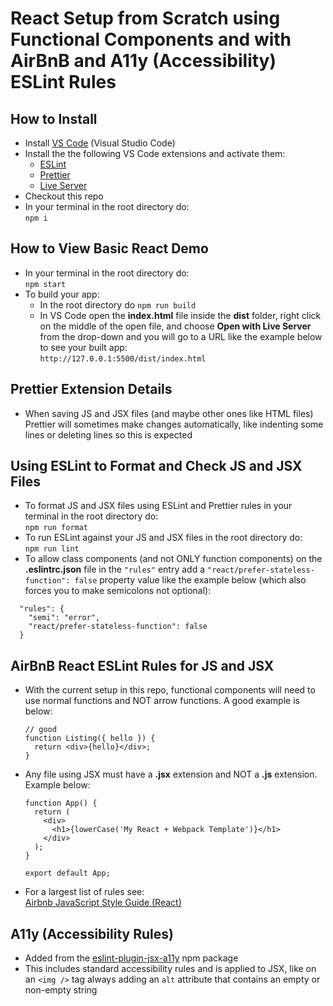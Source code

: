 # React Setup from Scratch using Functional Components and with AirBnB and A11y (Accessibility) ESLint Rules
## How to Install
- Install [VS Code](https://code.visualstudio.com/) (Visual Studio Code)
- Install the the following VS Code extensions and activate them:
   - [ESLint](https://marketplace.visualstudio.com/items?itemName=dbaeumer.vscode-eslint)  
   - [Prettier](https://marketplace.visualstudio.com/items?itemName=esbenp.prettier-vscode)
   - [Live Server](https://marketplace.visualstudio.com/items?itemName=ritwickdey.LiveServer)
- Checkout this repo
- In your terminal in the root directory do:  
`npm i`

## How to View Basic React Demo
- In your terminal in the root directory do:  
`npm start`
- To build your app:
   - In the root directory do `npm run build`
   - In VS Code open the __index.html__ file inside the __dist__ folder, right click on the middle of the open file, and choose __Open with Live Server__ from the drop-down and you will go to a URL like the example below to see your built app:  
   `http://127.0.0.1:5500/dist/index.html`

## Prettier Extension Details
- When saving JS and JSX files (and maybe other ones like HTML files) Prettier will sometimes make changes automatically, like indenting some lines or deleting lines so this is expected

## Using ESLint to Format and Check JS and JSX Files
- To format JS and JSX files using ESLint and Prettier rules in your terminal in the root directory do:  
`npm run format`
- To run ESLint against your JS and JSX files in the root directory do:  
`npm run lint`
- To allow class components (and not ONLY function components) on the __.eslintrc.json__ file in the `"rules"` entry add a `"react/prefer-stateless-function": false` property value like the example below (which also forces you to make semicolons not optional):
```
  "rules": {
    "semi": "error",
    "react/prefer-stateless-function": false
  }
```

## AirBnB React ESLint Rules for JS and JSX
- With the current setup in this repo, functional components will need to use normal functions and NOT arrow functions. A good example is below:
  ```
  // good
  function Listing({ hello }) {
    return <div>{hello}</div>;
  }
  ```
- Any file using JSX must have a __.jsx__ extension and NOT a __.js__ extension. Example below:
  ```
  function App() {
    return (
      <div>
        <h1>{lowerCase('My React + Webpack Template')}</h1>
      </div>
    );
  }

  export default App;
  ```
- For a largest list of rules see:  
[Airbnb JavaScript Style Guide (React)](https://airbnb.io/javascript/react/)

## A11y (Accessibility Rules)
- Added from the [eslint-plugin-jsx-a11y](https://www.npmjs.com/package/eslint-plugin-jsx-a11y) npm package
- This includes standard accessibility rules and is applied to JSX, like on an `<img />` tag always adding an `alt` attribute that contains an empty or non-empty string
